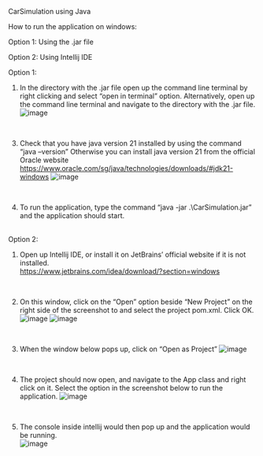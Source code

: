 CarSimulation using Java

How to run the application on windows:

Option 1: Using the .jar file

Option 2: Using Intellij IDE

Option 1:

1.	In the directory with the .jar file open up the command line terminal by right clicking and select “open in terminal” option. 
Alternatively, open up the command line terminal and navigate to the directory with the .jar file.
![image](https://github.com/user-attachments/assets/83e24381-0114-4453-a641-4b1e3a047cd6)

<br/>

3.	Check that you have java version 21 installed by using the command “java –version” 
Otherwise you can install java version 21 from the official Oracle website <br/>https://www.oracle.com/sg/java/technologies/downloads/#jdk21-windows
![image](https://github.com/user-attachments/assets/178bf37f-8cc6-4ae3-879a-f2e98c96d36c)

<br/>

4.	To run the application, type the command “java -jar .\CarSimulation.jar” and the application should start.

<br/>
Option 2:

1.	Open up Intellij IDE, or install it on JetBrains’ official website if it is not installed. <br/>https://www.jetbrains.com/idea/download/?section=windows
<br/>

2.	On this window, click on the “Open” option beside “New Project” on the right side of the screenshot to and select the project pom.xml. Click OK.
![image](https://github.com/user-attachments/assets/cdf5217e-61f0-4598-be42-3afa64d9eb97)
![image](https://github.com/user-attachments/assets/e267ce52-906e-4134-a6b8-2466ca0c4298)

<br/>

3.	When the window below pops up, click on “Open as Project”
![image](https://github.com/user-attachments/assets/3814318a-78f6-44d6-9230-11c3a1ef3e70)

<br/>

4.	The project should now open, and navigate to the App class and right click on it.
Select the option in the screenshot below to run the application.
![image](https://github.com/user-attachments/assets/796ba0a5-8eaa-41d3-876a-b2dc6e50a9d7)

<br/>

5.	The console inside intellij would then pop up and the application would be running.  
![image](https://github.com/user-attachments/assets/30a680f4-3322-4424-affe-9bd102369ec0)
